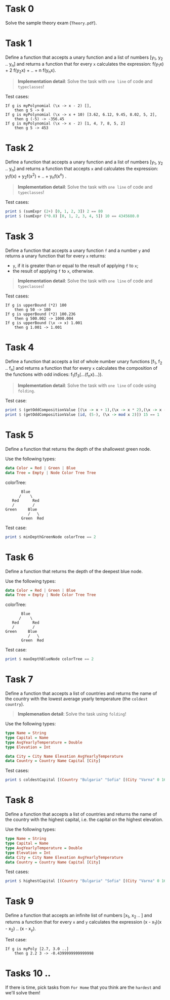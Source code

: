 # Task 0

Solve the sample theory exam (`Theory.pdf`).

# Task 1

Define a function that accepts a unary function and a list of numbers [y<sub>1</sub>, y<sub>2</sub> .. y<sub>n</sub>] and returns a function that for every `x` calculates the expression: f(y<sub>1</sub>x) + 2 f(y<sub>2</sub>x) + .. + n f(y<sub>n</sub>x).

> **Implementation detail**: Solve the task with `one line` of code and `typeclasses`!

Test cases:

    If g is myPolynomial (\x -> x - 2) [],
        then g 5 -> 0
    If g is myPolynomial (\x -> x + 10) [3.62, 6.12, 9.45, 8.02, 5, 2],
        then g (-5) -> -356.45
    If g is myPolynomial (\x -> x - 2) [1, 4, 7, 8, 5, 2]
        then g 5 -> 453

# Task 2

Define a function that accepts a unary function and a list of numbers [y<sub>1</sub>, y<sub>2</sub> .. y<sub>n</sub>] and returns a function that accepts `x` and calculates the expression: y<sub>1</sub>f(x) + y<sub>2</sub>f(x<sup>2</sup>) + .. + y<sub>n</sub>f(x<sup>n</sup>) .

> **Implementation detail**: Solve the task with `one line` of code and `typeclasses`!

Test cases:

```haskell
print $ (sumExpr (2+) [0, 1, 2, 3]) 2 == 80
print $ (sumExpr (*0.8) [0, 1, 2, 3, 4, 5]) 10 == 4345680.0
```

# Task 3

Define a function that accepts a unary function `f` and a number `y` and returns a unary function that for every `x` returns:

- `y`, if it is greater than or equal to the result of applying `f` to `x`;
- the result of applying `f` to `x`, otherwise.

> **Implementation detail**: Solve the task with `one line` of code and `typeclasses`!

Test cases:

    If g is upperBound (*2) 100
        then g 50 -> 100
    If g is upperBound (*2) 100.236
        then g 500.002 -> 1000.004
    If g is upperBound (\x -> x) 1.001
        then g 1.001 -> 1.001

# Task 4

Define a function that accepts a list of whole number unary functions [f<sub>1</sub>, f<sub>2</sub> .. f<sub>n</sub>] and returns a function that for every `x` calculates the composition of the functions with odd indices: f<sub>1</sub>(f<sub>3</sub>(...(f<sub>n</sub>x)...)).

> **Implementation detail**: Solve the task with `one line` of code using `folding`.

Test case:

```haskell
print $ (getOddCompositionValue [(\x -> x + 1),(\x -> x * 2),(\x -> x - 1), (\x -> div x 2)]) 2 == 2
print $ (getOddCompositionValue [id, (5-), (\x -> mod x 2)]) 15 == 1
```

# Task 5

Define a function that returns the depth of the shallowest green node.

Use the following types:

```haskell
data Color = Red | Green | Blue
data Tree = Empty | Node Color Tree Tree
```

colorTree:

           Blue
          /    \
       Red      Red
       /        /  
    Green     Blue  
              /   \
           Green  Red

Test case:

```haskell
print $ minDepthGreenNode colorTree == 2
```

# Task 6

Define a function that returns the depth of the deepest blue node.

Use the following types:

```haskell
data Color = Red | Green | Blue
data Tree = Empty | Node Color Tree Tree
```

colorTree:

           Blue
          /    \
       Red      Red
       /        /  
    Green     Blue  
              /   \
           Green  Red

Test case:

```haskell
print $ maxDepthBlueNode colorTree == 2
```

# Task 7

Define a function that accepts a list of countries and returns the name of the country with the lowest average yearly temperature (the `coldest country`).

> **Implemenation detail**: Solve the task using `folding`!

Use the following types:

```haskell
type Name = String
type Capital = Name
type AvgYearlyTemperature = Double
type Elevation = Int

data City = City Name Elevation AvgYearlyTemperature
data Country = Country Name Capital [City]
```

Test cases:

```haskell
print $ coldestCapital [(Country "Bulgaria" "Sofia" [(City "Varna" 0 16), (City "Plovdiv" 120 14), (City "Sofia" 420 13)]), (Country "Germany" "Berlin" [(City "Munchen" 200 15), (City "Berlin" 150 12), (City "Ulm" 210 15)]), (Country "France" "Paris" [(City "Paris" 180 15), (City "Nice" 0 14), (City "Lyon" 500 13)])] == "Germany"
```

# Task 8

Define a function that accepts a list of countries and returns the name of the country with the highest capital, i.e. the capital on the highest elevation.

Use the following types:

```haskell
type Name = String
type Capital = Name
type AvgYearlyTemperature = Double
type Elevation = Int
data City = City Name Elevation AvgYearlyTemperature
data Country = Country Name Capital [City]
```

Test cases:

```haskell
print $ highestCapital [(Country "Bulgaria" "Sofia" [(City "Varna" 0 16), (City "Plovdiv" 120 14), (City "Sofia" 420 13)]), (Country "Germany" "Berlin" [(City "Munchen" 200 15), (City "Berlin" 150 12), (City "Ulm" 210 15)]), (Country "France" "Paris" [(City "Paris" 180 15), (City "Nice" 0 14), (City "Lyon" 500 13)])] == "Bulgaria"
```

# Task 9

Define a function that accepts an infinite list of numbers [x<sub>1</sub>, x<sub>2</sub> .. ] and returns a function that for every `x` and `y` calculates the expression (x - x<sub>1</sub>)(x - x<sub>2</sub>) .. (x - x<sub>y</sub>).

Test case:

    If g is myPoly [2.7, 3.0 ..]
        then g 2.2 3 -> -0.4399999999999998

# Tasks 10 ..

If there is time, pick tasks from `For Home` that you think are the `hardest` and we'll solve them!
